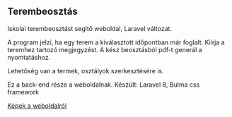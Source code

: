 ## Terembeosztás

Iskolai terembeosztást segítő weboldal, Laravel változat.

A program jelzi, ha egy terem a kiválasztott időpontban már foglalt. Kiírja a teremhez tartozó megjegyzést. A kész beosztásból pdf-t generál a nyomtatáshoz.

Lehetőség van a termek, osztályok szerkesztésére is.

Ez a back-end része a weboldalnak.
Készült: Laravel 8, Bulma css framework

[Képek a weboldalról](http://www.csernaizsolt.hu/terembeosztas.html)